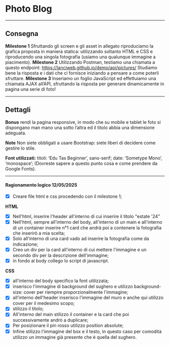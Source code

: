# Photo Blog
---

## Consegna
**Milestone 1**
Sfruttando gli screen e gli asset in allegato riproduciamo la grafica proposta in maniera statica: utilizzando soltanto HTML e CSS e riproducendo una singola fotografia (usiamo una qualunque immagine a piacimento).
**Milestone 2**
Utilizzando Postman, testiamo una chiamata a questo endpoint:
https://lanciweb.github.io/demo/api/pictures/
Studiamo bene la risposta e i dati che ci fornisce iniziando a pensare a come poterli sfruttare.
**Milestone 3**
Inseriamo un foglio JavaScript ed effettuiamo una chiamata AJAX all’API, sfruttando la risposta per generare dinamicamente in pagina una serie di foto!

---
## Dettagli
**Bonus**
rendi la pagina responsive, in modo che su mobile e tablet le foto si dispongano man mano una sotto l’altra ed il titolo abbia una dimensione adeguata.

**Note**
Non siete obbligati a usare Bootstrap: siete liberi di decidere come gestire lo stile.

**Font utilizzati:**
titoli:  ‘Edu Tas Beginner’, sans-serif;
date: ‘Sometype Mono’, ‘monospace’;
(Dovreste sapere a questo punto cosa e come prendere da Google Fonts).

---
#### Ragionamento logico 12/05/2025

- [x] Creare file html e css procedendo con il milestone 1;

**HTML**
- [x] Nell'html, inserire l'header all'interno di cui inserire il titolo "estate '24"
- [x] Nell'html, sempre all'interno del body, all'interno di un main e all'interno di un container inserire n°1 card che andrà poi a contenere la fotografia che inserirò a mia scelta;
- [x] Solo all'interno di una card vado ad inserire la fotografia come da indicazione;
- [x] Creo un div per la card all'interno di cui mettere l'immagine e un secondo div per la descrizione dell'immagine;
- [x] in fondo al body collego lo script di javascript.

**CSS**
- [x] all'interno del body specifico la font utilizzata;
- [x] inserisco l'immagine di background del sughero e utilizzo background-size: cover per riempire proporzionalmente l'immagine;
- [x] all'interno dell'header inserisco l'immagine del muro e anche qui utilizzo cover per il medesimo scopo;
- [x] stilizzo il titolo;
- [x] All'interno del main stilizzo il container e la card che poi successivamente andrò a duplicare;
- [x] Per posizionare il pin rosso utilizzo position absolute;
- [x] Infine stilizzo l'immagine del box e il testo, in questo caso per comodità utilizzo un immagine già presente che é quella del sughero.
